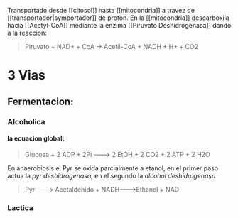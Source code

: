 Transportado desde [[citosol]] hasta [[mitocondria]] a travez de  [[transportador|symportador]] de proton. 
 En la [[mitocondria]] descarboxila hacia [[Acetyl-CoA]] mediante la enzima [[Piruvato Deshidrogenasa]] dando a la reaccion:
 >Piruvato + NAD+ + CoA → Acetil-CoA + NADH + H+ + CO2
 
 # 3 Vias
 ## Fermentacion:
 ### Alcoholica
 #### la ecuacion global:
 >Glucosa + 2 ADP + 2Pi ---> 2 EtOH + 2 CO2 + 2 ATP + 2 H2O

 En anaerobiosis el Pyr se oxida parcialmente a etanol, en el primer paso actua la *pyr deshidrogenasa*, en el segundo la *alcohol deshidrogenasa*
 > Pyr ---> Acetaldehido + NADH--->Ethanol + NAD

### Lactica

